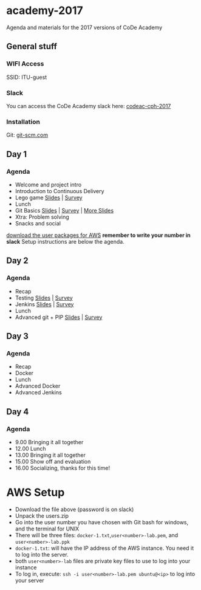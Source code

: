 # academy-2017
Agenda and materials for the 2017 versions of CoDe Academy
## General stuff

### WIFI Access
SSID: ITU-guest

### Slack
You can access the CoDe Academy slack here: [codeac-cph-2017](https://join.slack.com/t/codeac-cph-2017/shared_invite/MjIyMTYyMTQxNDc1LTE1MDE4NDczMDQtMWIwOGVmYTE1MA)

### Installation
Git: [git-scm.com](https://git-scm.com/)


## Day 1
### Agenda
* Welcome and project intro
* Introduction to Continuous Delivery
* Lego game [Slides](http://code.praqma.com/reveals/code-academy/lego-scrum/#/) | [Survey](https://goo.gl/forms/ZhLXm4eHPcsGheTB3)
* Lunch
* Git Basics [Slides](https://docs.google.com/presentation/d/1pJsEyFxLLRNYdwCWaZ4UCKiHC4_tQ1hudf-PiYev8j4/pub?start=false&loop=false&delayms=3000) | [Survey](https://docs.google.com/forms/d/e/1FAIpQLSd3OO2dgdO2LZdmYMudDZmAh9oGHkjUQxX6UD0_sgYV8VvwdQ/viewform?usp=sf_link) | [More Slides](https://docs.google.com/presentation/d/1ljv4ZZTFpdO-yDgDZvCIt4k9yP1hrNrZ8T3OSpWgg34/pub?start=false&loop=false&delayms=3000)
* Xtra: Problem solving
* Snacks and social

[download the user packages for AWS](https://box.coffeedrop.dk/index.php/s/i10mIlLFd7XDc7V) **remember to write your number in slack**
Setup instructions are below the agenda.

## Day 2
### Agenda
* Recap
* Testing [Slides](https://files.slack.com/files-pri/T6J8MD8BW-F6K1GS7S5/writing_good_tests.pdf) | [Survey](https://goo.gl/forms/bSlfDxjxrdgBKGq22)
* Jenkins [Slides](http://code.praqma.com/reveals/code-academy/basic-jenkins) | [Survey](https://docs.google.com/forms/d/e/1FAIpQLSeoHUWH9Sofip5PW6Ut9wfZTHsYbP9xd9NnqrcN5ukWe2JLiA/viewform?usp=sf_link)
* Lunch
* Advanced git + PIP [Slides](https://files.slack.com/files-pri/T6J8MD8BW-F6LEWS0KY/git-3.pdf) | [Survey](https://docs.google.com/forms/d/e/1FAIpQLSdceqBcfeVolJi08Sni4432S_dOExq6WL7MyuFrod3R0rI-Lw/viewform?usp=sf_link)



## Day 3
### Agenda
* Recap
* Docker
* Lunch
* Advanced Docker
* Advanced Jenkins

## Day 4
### Agenda

* 9.00 Bringing it all together
* 12.00 Lunch
* 13.00 Bringing it all together
* 15.00 Show off and evaluation
* 16.00 Socializing, thanks for this time!


# AWS Setup

* Download the file above (password is on slack)
* Unpack the users.zip
* Go into the user number you have chosen with Git bash for windows, and the terminal for UNIX
* There will be three files: `docker-1.txt`,`user<number>-lab.pem`, and `user<number>-lab.ppk`
* `docker-1.txt`: will have the IP address of the AWS instance. You need it to log into the server. 
* both `user<number>-lab` files are private key files to use to log into your instance
* To log in, execute: `ssh -i user<number>-lab.pem ubuntu@<ip>` to log into your server
